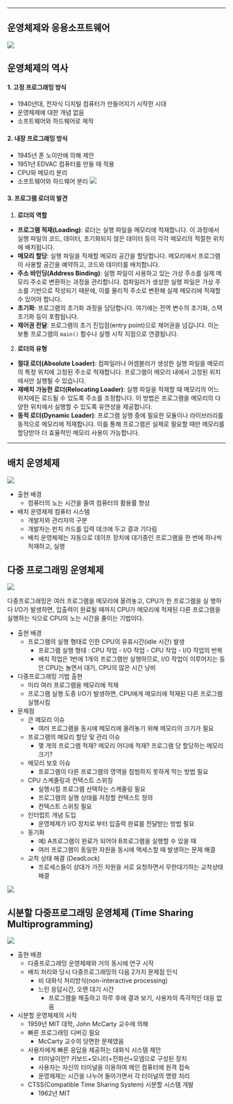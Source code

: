 
---
## 운영체제와 응용소프트웨어

![](../../../../image/Pasted%20image%2020240904103832.png)

## 운영체제의 역사

#### 1. 고정 프로그래밍 방식
- 1940년대, 전자식 디지털 컴퓨터가 만들어지기 시작한 시대
- 운영체제에 대한 개념 없음
- 소프트웨어와 하드웨어로 제작

#### 2. 내장 프로그래밍 방식
- 1945년 폰 노이만에 의해 제안
- 1951년 EDVAC 컴퓨터를 만들 때 적용
- CPU와 메모리 분리
- 소프트웨어와 하드웨어 분리
	![](../../../../image/Pasted%20image%2020240904104950.png)

#### 3. 프로그램 로더의 발견
 1. **로더의 역할**
   - **프로그램 적재(Loading)**: 로더는 실행 파일을 메모리에 적재합니다. 이 과정에서 실행 파일의 코드, 데이터, 초기화되지 않은 데이터 등이 각각 메모리의 적절한 위치에 배치됩니다.
   - **메모리 할당**: 실행 파일을 적재할 메모리 공간을 할당합니다. 메모리에서 프로그램이 사용할 공간을 예약하고, 코드와 데이터를 배치합니다.
   - **주소 바인딩(Address Binding)**: 실행 파일이 사용하고 있는 가상 주소를 실제 메모리 주소로 변환하는 과정을 관리합니다. 컴파일러가 생성한 실행 파일은 가상 주소를 기반으로 작성되기 때문에, 이를 물리적 주소로 변환해 실제 메모리에 적재할 수 있어야 합니다.
   - **초기화**: 프로그램의 초기화 과정을 담당합니다. 여기에는 전역 변수의 초기화, 스택 초기화 등이 포함됩니다.
   - **제어권 전달**: 프로그램의 초기 진입점(entry point)으로 제어권을 넘깁니다. 이는 보통 프로그램의 `main()` 함수나 실행 시작 지점으로 연결됩니다.

 2. **로더의 유형**
   - **절대 로더(Absolute Loader)**: 컴파일러나 어셈블러가 생성한 실행 파일을 메모리의 특정 위치에 고정된 주소로 적재합니다. 프로그램이 메모리 내에서 고정된 위치에서만 실행될 수 있습니다.
   - **재배치 가능한 로더(Relocating Loader)**: 실행 파일을 적재할 때 메모리의 어느 위치에든 로드될 수 있도록 주소를 조정합니다. 이 방법은 프로그램을 메모리의 다양한 위치에서 실행할 수 있도록 유연성을 제공합니다.
   - **동적 로더(Dynamic Loader)**: 프로그램 실행 중에 필요한 모듈이나 라이브러리를 동적으로 메모리에 적재합니다. 이를 통해 프로그램은 실제로 필요할 때만 메모리를 할당받아 더 효율적인 메모리 사용이 가능합니다.

---
## 배치 운영체제

![](../../../../image/Pasted%20image%2020240909091810.png)

- 출현 배경
	- 컴퓨터의 노는 시간을 줄여 컴퓨터의 활용률 향상
- 배치 운영체제 컴퓨터 시스템
	- 개발자와 관리자의 구분
	- 개발자는 펀치 카드를 입력 데크에 두고 결과 기다림
	- 배치 운영체제는 자동으로 데이프 장치에 대기중인 프로그램을 한 번에 하나씩 적재하고, 실행

## 다중 프로그래밍 운영체제

![](../../../../image/Pasted%20image%2020240909091830.png)

다중프로그래밍은 여러 프로그램을 메모리에 올려놓고, CPU가 한 프로그램을 실 행하다 I/O가 발생하면, 입출력이 완료될 때까지 CPU가 메모리에 적재된 다른 프로그램을 실행하는 식으로 CPU의 노는 시간을 줄이는 기법이다.

- 출현 배경
	- 프로그램의 실행 형태로 인한 CPU의 유휴시간(idle 시간) 발생
		- 프로그램 실행 형태 : CPU 작업 - I/O 작업 - CPU 작업 - I/O 작업의 반복
		- 배치 작업은 1번에 1개의 프로그램만 실행하므로, I/O 작업이 이루어지는 동안 CPU는 놀면서 대기, CPU의 많은 시간 낭비
- 다중프로그래밍 기법 출현
	- 미리 여러 프로그램을 메모리에 적재
	- 프로그램 실행 도중 I/O가 발생하면, CPU에게 메모리에 적재된 다른 프로그램 실행시킴
- 문제점
	- 큰 메모리 이슈
		- 여러 프로그램을 동시에 메모리에 올려놓기 위해 메모리의 크기가 필요
	- 프로그램의 메모리 할당 및 관리 이슈
		- 몇 개의 프로그램 적재? 메모리 어디에 적재? 프로그램 당 할당하는 메모리 크기?
	- 메모리 보호 이슈
		- 프로그램이 다른 프로그램의 영역을 침범하지 못하게 막는 방법 필요
	- CPU 스케줄링과 컨텍스트 스위칭
		- 실행시킬 프로그램 선택하는 스케줄링 필요
		- 프로그램의 실행 상태를 저장할 컨텍스트 정의
		- 컨텍스트 스위칭 필요
	- 인터럽트 개념 도입
		- 운영체제가 I/O 장치로 부터 입출력 완료를 전달받는 방법 필요
	- 동기화
		- 예) A프로그램이 완료가 되어야 B프로그램을 실행할 수 있을 때
		- 여러 프로그램이 동일한 자원을 동시에 액세스할 때 발생하는 문제 해결
	- 교착 상태 해결 (DeadLock)
		- 프로세스들이 상대가 가진 자원을 서로 요청하면서 무한대기하는 교착상태 해결

![](../../../../image/Pasted%20image%2020240904111128.png)

## 시분할 다중프로그래밍 운영체제 (Time Sharing Multiprogramming)

![](../../../../image/Pasted%20image%2020240909091851.png)

- 출현 배경 
	- 다중프로그래밍 운영체제와 거의 동시에 연구 시작 
	- 배치 처리와 당시 다중프로그래밍의 다음 2가지 문제점 인식 
		- 비 대화식 처리방식(non-interactive processing) 
		- 느린 응답시간, 오랜 대기 시간 
			- 프로그램을 제출하고 하루 후에 결과 보기, 사용자의 즉각적인 대응 없음 
- 시분할 운영체제의 시작 
	- 1959년 MIT 대학, John McCarty 교수에 의해 
	- 빠른 프로그래밍 디버깅 필요 
		- McCarty 교수의 당면한 문제였음 
	- 사용자에게 빠른 응답을 제공하는 대화식 시스템 제안 
		- 터미널이란? 키보드+모니터+전화선+모뎀으로 구성된 장치 
		- 사용자는 자신의 터미널을 이용하여 메인 컴퓨터에 원격 접속 
		- 운영체제는 시간을 나누어 돌아가면서 각 터미널의 명령 처리 
	- CTSS(Compatible Time Sharing System) 시분할 시스템 개발 
		- 1962년 MIT
